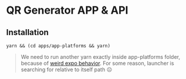 # QR Generator APP & API

## Installation

```
yarn && (cd apps/app-platforms && yarn)
```

> We need to run another yarn exactly inside app-platforms folder, 
because of [weird expo behavior](https://github.com/expo/expo/blob/23c303619072e0e6587d26c4185874ffc6467da1/packages/expo/AppEntry.js#L3).
For some reason, launcher is searching for relative to itself path ☹️


